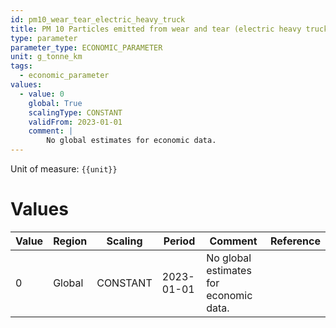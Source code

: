 ```yaml
---
id: pm10_wear_tear_electric_heavy_truck
title: PM 10 Particles emitted from wear and tear (electric heavy truck)
type: parameter
parameter_type: ECONOMIC_PARAMETER
unit: g_tonne_km
tags:
  - economic_parameter
values:
  - value: 0
    global: True
    scalingType: CONSTANT
    validFrom: 2023-01-01
    comment: |
        No global estimates for economic data.
---
```



Unit of measure: `{{unit}}`


# Values


| Value | Region | Scaling | Period | Comment | Reference |
|-------|--------|---------|--------|---------|-----------|
| 0 | Global | CONSTANT | 2023-01-01 | No global estimates for economic data. |  |



